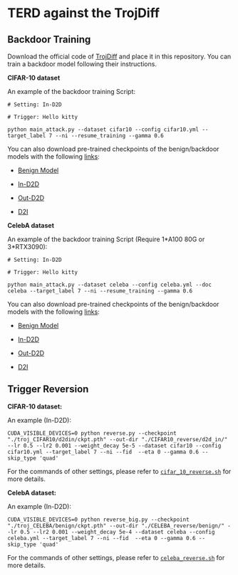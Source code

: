# TERD against the TrojDiff
## Backdoor Training

Download the official code of [TrojDiff](https://github.com/chenweixin107/TrojDiff) and place it in this repository. You can train a backdoor model following their instructions.

**CIFAR-10 dataset**

An example of the backdoor training Script:
```
# Setting: In-D2D

# Trigger: Hello kitty

python main_attack.py --dataset cifar10 --config cifar10.yml --target_label 7 --ni --resume_training --gamma 0.6
```

You can also download pre-trained checkpoints of the benign/backdoor models with the following [links](https://drive.google.com/drive/folders/1ONiwDKtYDxKkD9VQnwUzgdaMn5Z95nf0?usp=drive_link):

- [Benign Model](https://drive.google.com/file/d/1KsqrrL7gxvxLl1OF5WhpuEcd5sleod57/view?usp=drive_link)

- [In-D2D](https://drive.google.com/file/d/1BzJ7lV-H9ygCcqIpWjb4Q5BUyUmnHZJ-/view?usp=drive_link)

- [Out-D2D](https://drive.google.com/file/d/1nu77UPO2tqItn4CZyyhs8WUf_o625a6D/view?usp=drive_link)

- [D2I](https://drive.google.com/file/d/1icpC5EQnvabALIvbMCUEKDgw_k5kpaZG/view?usp=drive_link)

**CelebA dataset**

An example of the backdoor training Script (Require 1\*A100 80G or 3\*RTX3090):
```
# Setting: In-D2D

# Trigger: Hello kitty

python main_attack.py --dataset celeba --config celeba.yml --doc celeba --target_label 7 --ni --resume_training --gamma 0.6

```

You can also download pre-trained checkpoints of the benign/backdoor models with the following [links]():

- [Benign Model](https://drive.google.com/file/d/103psIUPG3ukut-42fwOZqs26dh17PPeo/view?usp=drive_link)

- [In-D2D](https://drive.google.com/file/d/1KAB4kDCAwNE2041Zod379mt2dU0kFBzp/view?usp=drive_link)

- [Out-D2D](https://drive.google.com/file/d/1LGqblZ07PIoDMHUny_COE0TEbZA9My1r/view?usp=drive_link)

- [D2I](https://drive.google.com/file/d/1F9vg-D5ltTkXXELS7uIJw8DU1yPhxmu1/view?usp=drive_link)



## Trigger Reversion

**CIFAR-10 dataset:**

An example (In-D2D):

```
CUDA_VISIBLE_DEVICES=0 python reverse.py --checkpoint "./troj_CIFAR10/d2din/ckpt.pth" --out-dir "./CIFAR10_reverse/d2d_in/" --lr 0.5 --lr2 0.001 --weight_decay 5e-5 --dataset cifar10 --config cifar10.yml --target_label 7 --ni --fid  --eta 0 --gamma 0.6 --skip_type 'quad'
```

For the commands of other settings, please refer to [`cifar_10_reverse.sh`](./cifar_10_reverse.sh) for more details.

**CelebA dataset:**

An example (In-D2D):

```
CUDA_VISIBLE_DEVICES=0 python reverse_big.py --checkpoint "./troj_CELEBA/benign/ckpt.pth" --out-dir "./CELEBA_reverse/benign/" --lr 0.5 --lr2 0.001 --weight_decay 5e-4 --dataset celeba --config celeba.yml --target_label 7 --ni --fid  --eta 0 --gamma 0.6 --skip_type 'quad'
```

For the commands of other settings, please refer to [`celeba_reverse.sh`](./celeba_reverse.sh) for more details.
